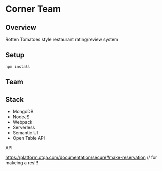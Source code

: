 # Corner Team

## Overview

Rotten Tomatoes style restaurant rating/review system

## Setup

    npm install

## Team

## Stack

- MongoDB
- NodeJS
- Webpack
- Serverless
- Semantic UI
- Open Table API


API

https://platform.otqa.com/documentation/secure#make-reservation // for makeing a res!!!

